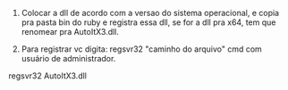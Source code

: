 1. Colocar a dll de acordo com a versao do sistema operacional, e copia pra pasta bin do ruby e registra essa dll, se for a dll pra x64, tem que renomear pra AutoItX3.dll.

2. Para registrar vc digita: regsvr32 "caminho do arquivo" cmd com usuário de administrador.

regsvr32 AutoItX3.dll
